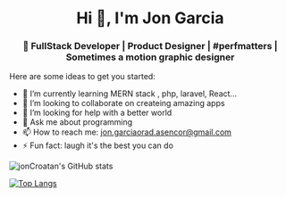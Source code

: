 <h1 align="center">Hi 👋, I'm Jon Garcia</h1>
<h3 align="center">👾 FullStack Developer | Product Designer |  #perfmatters | Sometimes a motion graphic designer</h3>



Here are some ideas to get you started:


- 🌱 I’m currently learning MERN stack , php, laravel, React...
- 👯 I’m looking to collaborate on createing amazing apps
- 🤔 I’m looking for help with a better world
- 💬 Ask me about programming
- 📫 How to reach me: jon.garciaorad.asencor@gmail.com
- ⚡ Fun fact: laugh it's the best you can do


![jonCroatan's GitHub stats](https://github-readme-stats.vercel.app/api?username=jonCroatanUto&show_icons=true&theme=radical)


[![Top Langs](https://github-readme-stats.vercel.app/api/top-langs/?username=jonCroatanUto&layout=compact)](https://github.com/jonCroatanUto/github-readme-stats&show_icons=true&theme=radical)



